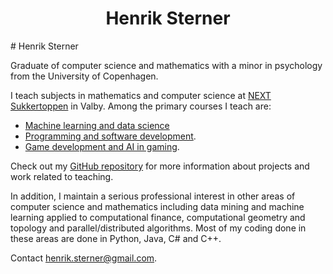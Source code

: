 <h1 align="center">Henrik Sterner</h1>
# Henrik Sterner

Graduate of computer science and mathematics with a minor in psychology from the University of Copenhagen. 

I teach subjects in mathematics and computer science at [NEXT Sukkertoppen](https://nextkbh.dk) in Valby. Among the primary courses I teach are: 
* [Machine learning and data science](https://henriksterner.github.io/IntelligenteSystemer/)
* [Programming and software development](https://henriksterner.github.io/P5Programmering/).
* [Game development and AI in gaming](https://henriksterner.github.io/Unity/).

Check out my [GitHub repository](github.com/HenrikSterner) for more information about projects and work related to teaching.

In addition, I maintain a serious professional interest in other areas of computer science and mathematics including data mining and machine learning applied to computational finance, computational geometry and topology and parallel/distributed algorithms. Most of my coding done in these areas are done in Python, Java, C\# and C++.

Contact [henrik.sterner@gmail.com](henrik.sterner@gmail.com). 
